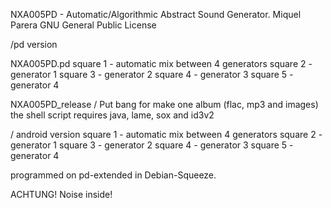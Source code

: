
NXA005PD - Automatic/Algorithmic Abstract Sound Generator.
Miquel Parera
GNU General Public License

/pd version

NXA005PD.pd 
	square 1 - automatic mix between 4 generators
	square 2 - generator 1
	square 3 - generator 2
	square 4 - generator 3
	square 5 - generator 4

NXA005PD_release / Put bang for make one album (flac, mp3 and images)
	the shell script requires java, lame, sox and id3v2

/ android version
	square 1 - automatic mix between 4 generators
	square 2 - generator 1
	square 3 - generator 2
	square 4 - generator 3
	square 5 - generator 4

programmed on pd-extended in Debian-Squeeze.

ACHTUNG! Noise inside!
